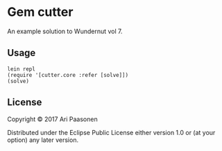 # Gem cutter

An example solution to Wundernut vol 7.

## Usage

    lein repl
    (require '[cutter.core :refer [solve]])
    (solve)

## License

Copyright © 2017 Ari Paasonen

Distributed under the Eclipse Public License either version 1.0 or (at
your option) any later version.
